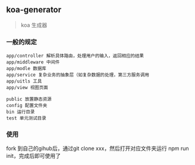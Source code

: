 ## koa-generator

> koa 生成器

### 一般的规定  
    app/controller 解析具体路由，处理用户的输入，返回相应的结果  
    app/middleware 中间件  
    app/modle 数据库  
    app/service 复杂业务的抽象层（如复杂数据的处理，第三方服务调用  
    app/uitls 工具  
    app/view 视图页面  
  
    public 放置静态资源  
    config 配置文件夹  
    bin 运行目录  
    test 单元测试目录  
    
### 使用

fork 到自己的gihub后，通过git clone xxx，然后打开对应文件夹运行 npm run init，完成后即可使用了
